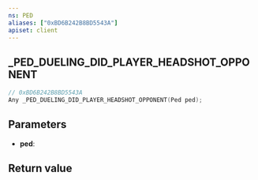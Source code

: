 ```yaml
---
ns: PED
aliases: ["0xBD6B242B8BD5543A"]
apiset: client
---
```

## _PED_DUELING_DID_PLAYER_HEADSHOT_OPPONENT

```c
// 0xBD6B242B8BD5543A
Any _PED_DUELING_DID_PLAYER_HEADSHOT_OPPONENT(Ped ped);
```


## Parameters
* **ped**:

## Return value

